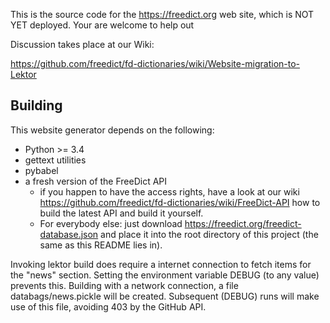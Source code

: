 This is the source code for the <https://freedict.org> web site, which is NOT
YET deployed. Your are welcome to help out

Discussion takes place at our Wiki:

https://github.com/freedict/fd-dictionaries/wiki/Website-migration-to-Lektor

Building
--------

This website generator depends on the following:

-   Python >= 3.4
-   gettext utilities
-   pybabel
-   a fresh version of the FreeDict API
    -   if you happen to have the access rights, have a look at our wiki
        <https://github.com/freedict/fd-dictionaries/wiki/FreeDict-API> how to
        build the latest API and build it yourself.
    -   For everybody else: just download
        <https://freedict.org/freedict-database.json> and place it into the root
        directory of this project (the same as this README lies in).

Invoking lektor build does require a internet connection to fetch items for the
"news" section. Setting the environment variable DEBUG (to any value) prevents
this. Building with a network connection, a file databags/news.pickle will be
created. Subsequent (DEBUG) runs will make use of this file, avoiding 403 by the
GitHub API.


